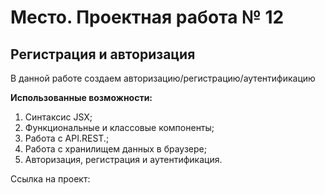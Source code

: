 # Место. Проектная работа № 12

## Регистрация и авторизация

В данной работе создаем авторизацию/регистрацию/аутентификацию 

**Использованные возможности:**

1. Синтаксис JSX;
2. Функциональные и классовые компоненты;
3. Работа с API.REST.;
5. Работа с хранилищем данных в браузере;
6. Авторизация, регистрация и аутентификация.

Ссылка на проект:
